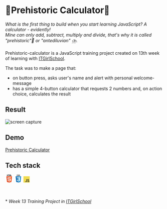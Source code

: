 # 🦖Prehistoric Calculator🦖

_What is the first thing to build when you start learning JavaScript? A calculator - evidently!<br>
Mine can only add, subtract, multiply and divide, that's why it is called "prehistoric"🦖 or "antediluvian" ⛈️._
<br><br>
Prehistoric-calculator is a JavaScript training project created on 13th week of learning with [ITGirlSchool].

The task was to make a page that:
- on button press, asks user's name and alert with personal welcome-message
- has a simple 4-button calculator that requests 2 numbers and, on action choice, calculates the result

## Result
<img width="45%" alt="screen capture" src="../main/assets/img/captureweb.png">

## Demo
[Prehistoric Calculator]

## Tech stack

<code><img height="25" src="https://raw.githubusercontent.com/github/explore/80688e429a7d4ef2fca1e82350fe8e3517d3494d/topics/html/html.png"></code>
<code><img height="25" src="https://raw.githubusercontent.com/github/explore/80688e429a7d4ef2fca1e82350fe8e3517d3494d/topics/css/css.png"></code>
<code><img height="20" src="https://raw.githubusercontent.com/github/explore/80688e429a7d4ef2fca1e82350fe8e3517d3494d/topics/javascript/javascript.png"></code>

<br><br> 
\* _Week 13 Training Project in [ITGirlSchool]_ 
  

   [ITGirlSchool]: <https://itgirlschool.com/en>
   [Prehistoric Calculator]: <https://alenagm.github.io/prehistoric-calculator/>
